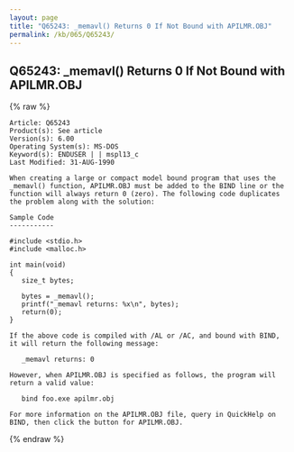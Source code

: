 ```yaml
---
layout: page
title: "Q65243: _memavl() Returns 0 If Not Bound with APILMR.OBJ"
permalink: /kb/065/Q65243/
---
```


## Q65243: _memavl() Returns 0 If Not Bound with APILMR.OBJ

{% raw %}

	Article: Q65243
	Product(s): See article
	Version(s): 6.00
	Operating System(s): MS-DOS
	Keyword(s): ENDUSER | | mspl13_c
	Last Modified: 31-AUG-1990
	
	When creating a large or compact model bound program that uses the
	_memavl() function, APILMR.OBJ must be added to the BIND line or the
	function will always return 0 (zero). The following code duplicates
	the problem along with the solution:
	
	Sample Code
	-----------
	
	#include <stdio.h>
	#include <malloc.h>
	
	int main(void)
	{
	   size_t bytes;
	
	   bytes = _memavl();
	   printf("_memavl returns: %x\n", bytes);
	   return(0);
	}
	
	If the above code is compiled with /AL or /AC, and bound with BIND,
	it will return the following message:
	
	   _memavl returns: 0
	
	However, when APILMR.OBJ is specified as follows, the program will
	return a valid value:
	
	   bind foo.exe apilmr.obj
	
	For more information on the APILMR.OBJ file, query in QuickHelp on
	BIND, then click the button for APILMR.OBJ.

{% endraw %}
